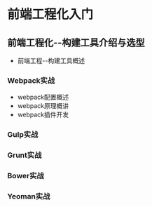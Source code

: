 # 前端工程化入门

## 前端工程化--构建工具介绍与选型

* 前端工程--构建工具概述

### Webpack实战

* webpack配置概述
* webpack原理概讲
* webpack插件开发

### Gulp实战

### Grunt实战

### Bower实战

### Yeoman实战

